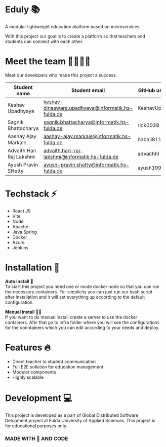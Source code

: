 # Eduly 📚

A modular lightweight education platform based on microservices. 

With this project our goal is to create a platform so that teachers and students can connect with each other. 

# Meet the team 👨‍💻👨‍💻

Meet our developers who made this project a success.

| Student name | Student email      | GitHub username |
|--------------|--------------------|-----------------|
| Keshav Upadhyaya    | keshav-dineswara.upadhyaya@informatik.hs-fulda.de  | KeshavUpadhyaya      |
| Sagnik Bhattacharya | sagnik.bhattacharya@informatik.hs-fulda.de | rick0038    |
| Aashay Ajay Markale | aashay-ajay.markale@informatik.hs-fulda.de         | babaji811      |
| Advaith Hari Raj Lakshmi | advaith.hari-raj-lakshmi@informatik.hs-fulda.de | advaithhl    |
| Ayush Pravin SHetty| ayush-pravin.shetty@informatik.hs-fulda.de | ayush1999-dot |


# Techstack ⚡

- React JS
- Vite
- Node
- Apache
- Java Spring
- Docker
- Azure
- Jenkins

# Installation 💽

**Auto Install** 🤖 \
To start this project you need one or mode docker node so that you can run the necessory containers. For simplicity you can just run our bash script after installation and it will set everything up according to the default configuration.

**Manual install** 👨‍💻 \
If you want to do manual install create a server to use the docker containers. Afer that go to infra folder where you will see the configurations for the conntainers which you can edit according to your needs and deploy.


# Features 🔥

- Direct teacher to student communication
- Full E2E sollution for education management
- Moduler components
- Highly scalable

# Development 💻

This project is developed as a part of Global Distributed Software Delopment project at Fulda University of Applied Sciences. This project is for educational purposes only.


### MADE WITH 💛 AND CODE

